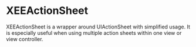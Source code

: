 XEEActionSheet
==============

XEEActionSheet is a wrapper around UIActionSheet with simplified usage. It is especially useful when using multiple action sheets within one view or view controller.
